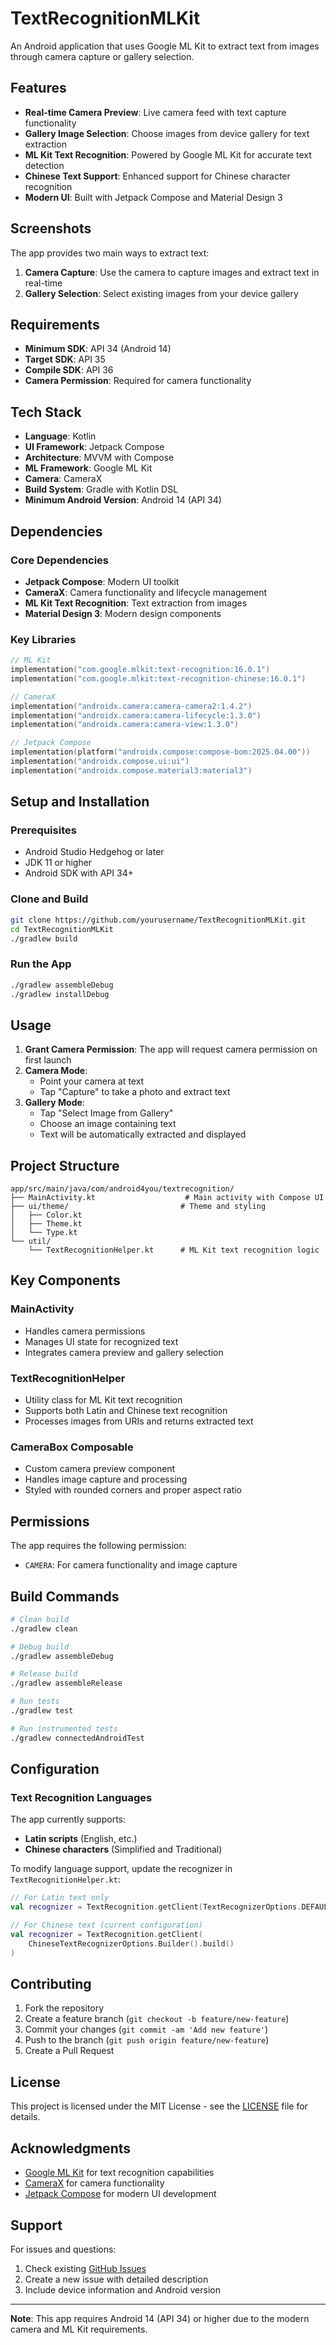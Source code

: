 # TextRecognitionMLKit

An Android application that uses Google ML Kit to extract text from images through camera capture or gallery selection.

## Features

- **Real-time Camera Preview**: Live camera feed with text capture functionality
- **Gallery Image Selection**: Choose images from device gallery for text extraction
- **ML Kit Text Recognition**: Powered by Google ML Kit for accurate text detection
- **Chinese Text Support**: Enhanced support for Chinese character recognition
- **Modern UI**: Built with Jetpack Compose and Material Design 3

## Screenshots

The app provides two main ways to extract text:
1. **Camera Capture**: Use the camera to capture images and extract text in real-time
2. **Gallery Selection**: Select existing images from your device gallery

## Requirements

- **Minimum SDK**: API 34 (Android 14)
- **Target SDK**: API 35
- **Compile SDK**: API 36
- **Camera Permission**: Required for camera functionality

## Tech Stack

- **Language**: Kotlin
- **UI Framework**: Jetpack Compose
- **Architecture**: MVVM with Compose
- **ML Framework**: Google ML Kit
- **Camera**: CameraX
- **Build System**: Gradle with Kotlin DSL
- **Minimum Android Version**: Android 14 (API 34)

## Dependencies

### Core Dependencies
- **Jetpack Compose**: Modern UI toolkit
- **CameraX**: Camera functionality and lifecycle management
- **ML Kit Text Recognition**: Text extraction from images
- **Material Design 3**: Modern design components

### Key Libraries
```kotlin
// ML Kit
implementation("com.google.mlkit:text-recognition:16.0.1")
implementation("com.google.mlkit:text-recognition-chinese:16.0.1")

// CameraX
implementation("androidx.camera:camera-camera2:1.4.2")
implementation("androidx.camera:camera-lifecycle:1.3.0")
implementation("androidx.camera:camera-view:1.3.0")

// Jetpack Compose
implementation(platform("androidx.compose:compose-bom:2025.04.00"))
implementation("androidx.compose.ui:ui")
implementation("androidx.compose.material3:material3")
```

## Setup and Installation

### Prerequisites
- Android Studio Hedgehog or later
- JDK 11 or higher
- Android SDK with API 34+

### Clone and Build
```bash
git clone https://github.com/yourusername/TextRecognitionMLKit.git
cd TextRecognitionMLKit
./gradlew build
```

### Run the App
```bash
./gradlew assembleDebug
./gradlew installDebug
```

## Usage

1. **Grant Camera Permission**: The app will request camera permission on first launch
2. **Camera Mode**: 
   - Point your camera at text
   - Tap "Capture" to take a photo and extract text
3. **Gallery Mode**:
   - Tap "Select Image from Gallery"
   - Choose an image containing text
   - Text will be automatically extracted and displayed

## Project Structure

```
app/src/main/java/com/android4you/textrecognition/
├── MainActivity.kt                    # Main activity with Compose UI
├── ui/theme/                         # Theme and styling
│   ├── Color.kt
│   ├── Theme.kt
│   └── Type.kt
└── util/
    └── TextRecognitionHelper.kt      # ML Kit text recognition logic
```

## Key Components

### MainActivity
- Handles camera permissions
- Manages UI state for recognized text
- Integrates camera preview and gallery selection

### TextRecognitionHelper
- Utility class for ML Kit text recognition
- Supports both Latin and Chinese text recognition
- Processes images from URIs and returns extracted text

### CameraBox Composable
- Custom camera preview component
- Handles image capture and processing
- Styled with rounded corners and proper aspect ratio

## Permissions

The app requires the following permission:
- `CAMERA`: For camera functionality and image capture

## Build Commands

```bash
# Clean build
./gradlew clean

# Debug build
./gradlew assembleDebug

# Release build
./gradlew assembleRelease

# Run tests
./gradlew test

# Run instrumented tests
./gradlew connectedAndroidTest
```

## Configuration

### Text Recognition Languages
The app currently supports:
- **Latin scripts** (English, etc.)
- **Chinese characters** (Simplified and Traditional)

To modify language support, update the recognizer in `TextRecognitionHelper.kt`:

```kotlin
// For Latin text only
val recognizer = TextRecognition.getClient(TextRecognizerOptions.DEFAULT_OPTIONS)

// For Chinese text (current configuration)
val recognizer = TextRecognition.getClient(
    ChineseTextRecognizerOptions.Builder().build()
)
```

## Contributing

1. Fork the repository
2. Create a feature branch (`git checkout -b feature/new-feature`)
3. Commit your changes (`git commit -am 'Add new feature'`)
4. Push to the branch (`git push origin feature/new-feature`)
5. Create a Pull Request

## License

This project is licensed under the MIT License - see the [LICENSE](LICENSE) file for details.

## Acknowledgments

- [Google ML Kit](https://developers.google.com/ml-kit) for text recognition capabilities
- [CameraX](https://developer.android.com/training/camerax) for camera functionality
- [Jetpack Compose](https://developer.android.com/compose) for modern UI development

## Support

For issues and questions:
1. Check existing [GitHub Issues](https://github.com/yourusername/TextRecognitionMLKit/issues)
2. Create a new issue with detailed description
3. Include device information and Android version

---

**Note**: This app requires Android 14 (API 34) or higher due to the modern camera and ML Kit requirements.